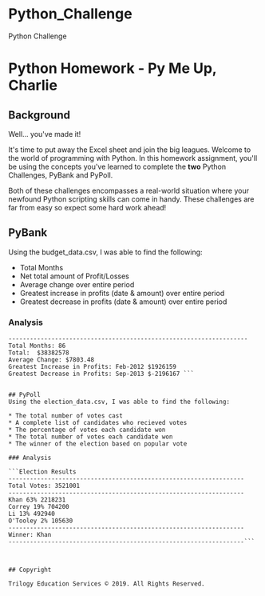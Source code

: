# Python_Challenge
Python Challenge

# Python Homework - Py Me Up, Charlie

## Background

Well... you've made it!

It's time to put away the Excel sheet and join the big leagues. Welcome to the world of programming with Python. In this homework assignment, you'll be using the concepts you've learned to complete the **two** Python Challenges, PyBank and PyPoll.

Both of these challenges encompasses a real-world situation where your newfound Python scripting skills can come in handy. These challenges are far from easy so expect some hard work ahead!

## PyBank

Using the budget_data.csv, I was able to find the following:
* Total Months
* Net total amount of Profit/Losses
* Average change over entire period
* Greatest increase in profits (date & amount) over entire period
* Greatest decrease in profits (date & amount) over entire period

### Analysis

``` Fianancial Analysis
-------------------------------------------------------------------
Total Months: 86
Total:  $38382578
Average Change: $7803.48
Greatest Increase in Profits: Feb-2012 $1926159
Greatest Decrease in Profits: Sep-2013 $-2196167 ```


## PyPoll
Using the election_data.csv, I was able to find the following:

* The total number of votes cast
* A complete list of candidates who recieved votes
* The percentage of votes each candidate won
* The total number of votes each candidate won
* The winner of the election based on popular vote

### Analysis

```Election Results
------------------------------------------------------------------
Total Votes: 3521001
------------------------------------------------------------------
Khan 63% 2218231
Correy 19% 704200
Li 13% 492940
O'Tooley 2% 105630
------------------------------------------------------------------
Winner: Khan
------------------------------------------------------------------```



## Copyright

Trilogy Education Services © 2019. All Rights Reserved.
